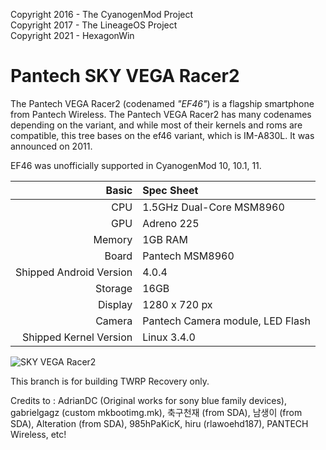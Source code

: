 Copyright 2016 - The CyanogenMod Project  
Copyright 2017 - The LineageOS Project  
Copyright 2021 - HexagonWin

Pantech SKY VEGA Racer2
=============

The Pantech VEGA Racer2 (codenamed _"EF46"_) is a flagship smartphone from Pantech Wireless.
The Pantech VEGA Racer2 has many codenames depending on the variant, and while most of their kernels and roms are compatible, this tree bases on the ef46 variant, which is IM-A830L.
It was announced on 2011.

EF46 was unofficially supported in CyanogenMod 10, 10.1, 11.

Basic   | Spec Sheet
-------:|:-------------------------
CPU     | 1.5GHz Dual-Core MSM8960
GPU     | Adreno 225
Memory  | 1GB RAM
Board   | Pantech MSM8960
Shipped Android Version | 4.0.4
Storage | 16GB
Display | 1280 x 720 px
Camera  | Pantech Camera module, LED Flash
Shipped Kernel Version | Linux 3.4.0

![SKY VEGA Racer2](https://github.com/HexagonWin/twrp_device_pantech_ef46/blob/android-5.1/device.jpg)

This branch is for building TWRP Recovery only.

Credits to : AdrianDC (Original works for sony blue family devices), gabrielgagz (custom mkbootimg.mk), 축구천재 (from SDA), 남생이 (from SDA), Alteration (from SDA), 985hPaKicK, hiru (rlawoehd187), PANTECH Wireless, etc!
